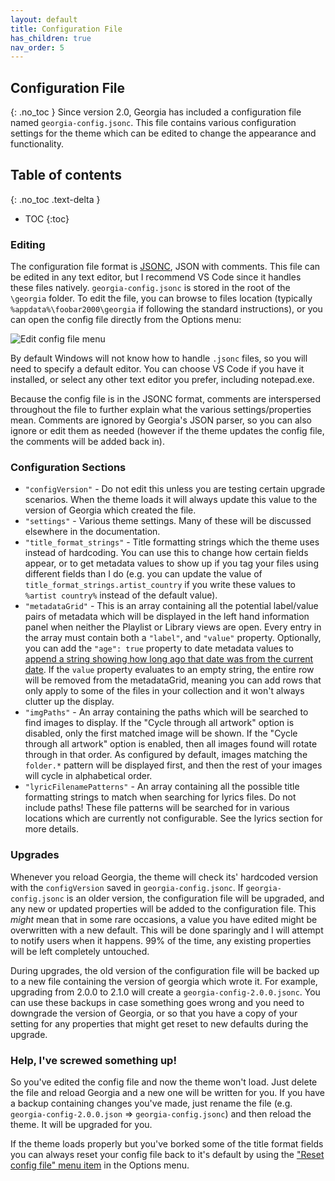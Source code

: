 ```yaml
---
layout: default
title: Configuration File
has_children: true
nav_order: 5
---
```

## Configuration File
{: .no_toc }
Since version 2.0, Georgia has included a configuration file named `georgia-config.jsonc`. This file contains various configuration settings for the theme which can be edited to change the appearance and functionality.

## Table of contents
{: .no_toc .text-delta }

* TOC
{:toc}

### Editing

The configuration file format is [JSONC](https://code.visualstudio.com/docs/languages/json#_json-with-comments), JSON with comments. This file can be edited in any text editor, but I recommend VS Code since it handles these files natively. `georgia-config.jsonc` is stored in the root of the `\georgia` folder. To edit the file, you can browse to files location (typically `%appdata%\foobar2000\georgia` if following the standard instructions), or you can open the config file directly from the Options menu:

![Edit config file menu](https://user-images.githubusercontent.com/2282004/108946374-e736e700-7623-11eb-8194-eac839896c58.png)

By default Windows will not know how to handle `.jsonc` files, so you will need to specify a default editor. You can choose VS Code if you have it installed, or select any other text editor you prefer, including notepad.exe.

Because the config file is in the JSONC format, comments are interspersed throughout the file to further explain what the various settings/properties mean. Comments are ignored by Georgia's JSON parser, so you can also ignore or edit them as needed (however if the theme updates the config file, the comments will be added back in).

### Configuration Sections

- `"configVersion"` - Do not edit this unless you are testing certain upgrade scenarios. When the theme loads it will always update this value to the version of Georgia which created the file.
- `"settings"` - Various theme settings. Many of these will be discussed elsewhere in the documentation.
- `"title_format_strings"` - Title formatting strings which the theme uses instead of hardcoding. You can use this to change how certain fields appear, or to get metadata values to show up if you tag your files using different fields than I do (e.g. you can update the value of `title_format_strings.artist_country` if you write these values to `%artist country%` instead of the default value).
- `"metadataGrid"` - This is an array containing all the potential label/value pairs of metadata which will be displayed in the left hand information panel when neither the Playlist or Library views are open. Every entry in the array must contain both a `"label"`, and `"value"` property. Optionally, you can add the `"age": true` property to date metadata values to [append a string showing how long ago that date was from the current date](https://user-images.githubusercontent.com/2282004/108948026-477b5800-7627-11eb-88ee-688f2d18139a.png). If the `value` property evaluates to an empty string, the entire row will be removed from the metadataGrid, meaning you can add rows that only apply to some of the files in your collection and it won't always clutter up the display.
- `"imgPaths"` - An array containing the paths which will be searched to find images to display. If the "Cycle through all artwork" option is disabled, only the first matched image will be shown. If the "Cycle through all artwork" option is enabled, then all images found will rotate through in that order. As configured by default, images matching the `folder.*` pattern will be displayed first, and then the rest of your images will cycle in alphabetical order.
- `"lyricFilenamePatterns"` - An array containing all the possible title formatting strings to match when searching for lyrics files. Do not include paths! These file patterns will be searched for in various locations which are currently not configurable. See the lyrics section for more details.

### Upgrades

Whenever you reload Georgia, the theme will check its' hardcoded version with the `configVersion` saved in `georgia-config.jsonc`. If `georgia-config.jsonc` is an older version, the configuration file will be upgraded, and any new or updated properties will be added to the configuration file. This *might* mean that in some rare occasions, a value you have edited might be overwritten with a new default. This will be done sparingly and I will attempt to notify users when it happens. 99% of the time, any existing properties will be left completely untouched.

During upgrades, the old version of the configuration file will be backed up to a new file containing the version of georgia which wrote it. For example, upgrading from 2.0.0 to 2.1.0 will create a `georgia-config-2.0.0.jsonc`. You can use these backups in case something goes wrong and you need to downgrade the version of Georgia, or so that you have a copy of your setting for any properties that might get reset to new defaults during the upgrade.

### Help, I've screwed something up!

So you've edited the config file and now the theme won't load. Just delete the file and reload Georgia and a new one will be written for you. If you have a backup containing changes you've made, just rename the file (e.g. `georgia-config-2.0.0.json` => `georgia-config.jsonc`) and then reload the theme. It will be upgraded for you.

If the theme loads properly but you've borked some of the title format fields you can always reset your config file back to it's default by using the ["Reset config file" menu item](https://user-images.githubusercontent.com/2282004/108946374-e736e700-7623-11eb-8194-eac839896c58.png) in the Options menu.
